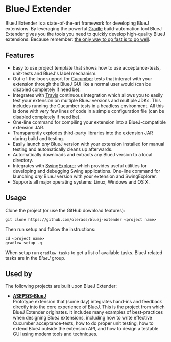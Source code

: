 BlueJ Extender
======
BlueJ Extender is a state-of-the-art framework for developing BlueJ extensions. By leveraging the powerful
[Gradle](http://www.gradle.org/) build-automation tool BlueJ Extender gives you the tools you need to quickly develop
high-quality BlueJ extensions. Because remember: [the only way to go fast is to go well](http://butunclebob.com/ArticleS.UncleBob.VehementMediocrity).

## Features
* Easy to use project template that shows how to use acceptance-tests, unit-tests and BlueJ's label mechanism.
* Out-of-the-box support for [Cucumber](https://github.com/cucumber/cucumber-jvm) tests that
interact with your extension through the BlueJ GUI like a normal user would (can be disabled completely if need be).
* Integrates with [Travis](https://travis-ci.com/) continuous integration which allows you to easily test your extension
on multiple BlueJ versions and multiple JDKs. This includes running the Cucumber tests in a headless environment. All this is
done with very few lines of code in a simple configuration file (can be disabled completely if need be).
* One-line command for compiling your extension into a BlueJ-compatible extension JAR.
* Transparently explodes third-party libraries into the extension JAR during build and testing.
* Easily launch *any* BlueJ version with your extension installed for manual testing and automatically cleans up afterwards.
* Automatically downloads and extracts any BlueJ version to a local directory.
* Integrates with [SwingExplorer](http://www.swingexplorer.com/) which provides useful utilities for
developing and debugging Swing applications. One-line command for launching *any* BlueJ version with your extension and SwingExplorer.
* Supports all major operating systems: Linux, Windows and OS X.

## Usage
Clone the project (or use the GitHub download features):
```
git clone https://github.com/olerass/bluej-extender <project name>
```

Then run setup and follow the instructions:
```
cd <project name>
gradlew setup -q
```

When setup run `gradlew tasks` to get a list of available tasks. BlueJ related tasks are in the *BlueJ* group.

## Used by
The following projects are built upon BlueJ Extender:

* **[ASEPSiS-BlueJ](https://github.com/olerass/asepsis-bluej)**<br>Prototype extension that (some day) integrates hand-ins
and feedback directly into the core experience of BlueJ. This is the project from which
BlueJ Extender originates. It includes many examples of best-practices when designing BlueJ extensions,
including how to write effective Cucumber acceptance-tests, how to do proper unit testing, how to extend BlueJ outside
the extension API, and how to design a testable GUI using modern tools and techniques.